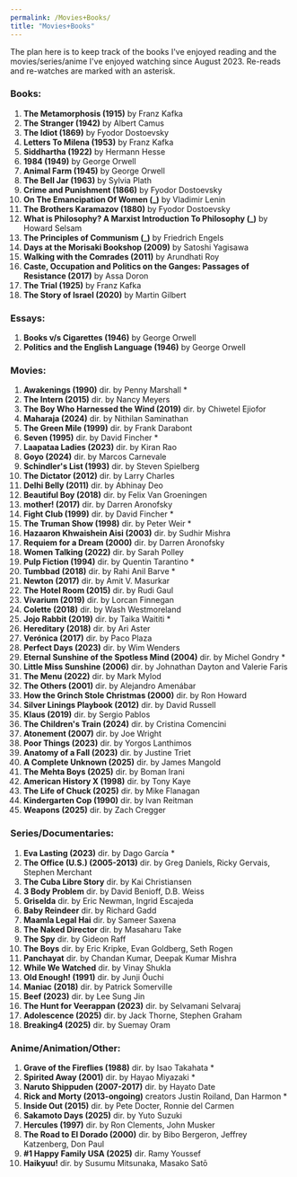 ```yaml
---
permalink: /Movies+Books/
title: "Movies+Books"
---
```

The plan here is to keep track of the books I've enjoyed reading and the movies/series/anime I've enjoyed watching since August 2023. Re-reads and re-watches are marked with an asterisk.

### Books:
1.  **The Metamorphosis (1915)** by Franz Kafka
2.  **The Stranger (1942)** by Albert Camus
3.  **The Idiot (1869)** by Fyodor Dostoevsky
4.  **Letters To Milena (1953)** by Franz Kafka
5.  **Siddhartha (1922)** by Hermann Hesse
6.  **1984 (1949)** by George Orwell
7.  **Animal Farm (1945)** by George Orwell
8.  **The Bell Jar (1963)** by Sylvia Plath
9.  **Crime and Punishment (1866)** by Fyodor Dostoevsky
10. **On The Emancipation Of Women (_)** by Vladimir Lenin
11. **The Brothers Karamazov (1880)** by Fyodor Dostoevsky
12. **What is Philosophy? A Marxist Introduction To Philosophy (_)** by Howard Selsam
13. **The Principles of Communism (_)** by Friedrich Engels
14. **Days at the Morisaki Bookshop (2009)** by Satoshi Yagisawa
15. **Walking with the Comrades (2011)** by Arundhati Roy
16. **Caste, Occupation and Politics on the Ganges: Passages of Resistance (2017)** by Assa Doron
17. **The Trial (1925)** by Franz Kafka
18. **The Story of Israel (2020)** by Martin Gilbert

### Essays:
1. **Books v/s Cigarettes (1946)** by George Orwell
2. **Politics and the English Language (1946)** by George Orwell

### Movies:
1.  **Awakenings (1990)** dir. by Penny Marshall *
2.  **The Intern (2015)** dir. by Nancy Meyers
4.  **The Boy Who Harnessed the Wind (2019)** dir. by Chiwetel Ejiofor
5.  **Maharaja (2024)** dir. by Nithilan Saminathan
6.  **The Green Mile (1999)** dir. by Frank Darabont
7.  **Seven (1995)** dir. by David Fincher *
8.  **Laapataa Ladies (2023)** dir. by Kiran Rao
9.  **Goyo (2024)** dir. by Marcos Carnevale
10. **Schindler's List (1993)** dir. by Steven Spielberg
13. **The Dictator (2012)** dir. by Larry Charles
15. **Delhi Belly (2011)** dir. by Abhinay Deo
16. **Beautiful Boy (2018)** dir. by Felix Van Groeningen
17. **mother! (2017)** dir. by Darren Aronofsky
19. **Fight Club (1999)** dir. by David Fincher *
20. **The Truman Show (1998)** dir. by Peter Weir *
21. **Hazaaron Khwaishein Aisi (2003)** dir. by Sudhir Mishra
22. **Requiem for a Dream (2000)** dir. by Darren Aronofsky
23. **Women Talking (2022)** dir. by Sarah Polley
24. **Pulp Fiction (1994)** dir. by Quentin Tarantino *
25. **Tumbbad (2018)** dir. by Rahi Anil Barve *
26. **Newton (2017)** dir. by Amit V. Masurkar
27. **The Hotel Room (2015)** dir. by Rudi Gaul
28. **Vivarium (2019)** dir. by Lorcan Finnegan
29. **Colette (2018)** dir. by Wash Westmoreland
30. **Jojo Rabbit (2019)** dir. by Taika Waititi *
31. **Hereditary (2018)** dir. by Ari Aster
32. **Verónica (2017)** dir. by Paco Plaza
33. **Perfect Days (2023)** dir. by Wim Wenders
34. **Eternal Sunshine of the Spotless Mind (2004)** dir. by Michel Gondry *
35. **Little Miss Sunshine (2006)** dir. by Johnathan Dayton and Valerie Faris
36. **The Menu (2022)** dir. by Mark Mylod
37. **The Others (2001)** dir. by Alejandro Amenábar
38. **How the Grinch Stole Christmas (2000)** dir. by Ron Howard
39. **Silver Linings Playbook (2012)** dir. by David Russell
40. **Klaus (2019)** dir. by Sergio Pablos
41. **The Children's Train (2024)** dir. by Cristina Comencini
42. **Atonement (2007)** dir. by Joe Wright
43. **Poor Things (2023)** dir. by Yorgos Lanthimos
44. **Anatomy of a Fall (2023)** dir. by Justine Triet
45. **A Complete Unknown (2025)** dir. by James Mangold
46. **The Mehta Boys (2025)** dir. by Boman Irani
47. **American History X (1998)** dir. by Tony Kaye
48. **The Life of Chuck (2025)** dir. by Mike Flanagan
49. **Kindergarten Cop (1990)** dir. by Ivan Reitman
50. **Weapons (2025)** dir. by Zach Cregger

### Series/Documentaries:
1.  **Eva Lasting (2023)** dir. by Dago García *
2.  **The Office (U.S.) (2005-2013)** dir. by Greg Daniels, Ricky Gervais, Stephen Merchant
3.  **The Cuba Libre Story** dir. by Kai Christiansen
4.  **3 Body Problem** dir. by David Benioff, D.B. Weiss
5.  **Griselda** dir. by Eric Newman, Ingrid Escajeda
6.  **Baby Reindeer** dir. by Richard Gadd
7.  **Maamla Legal Hai** dir. by Sameer Saxena
8.  **The Naked Director** dir. by Masaharu Take
9.  **The Spy** dir. by Gideon Raff
10. **The Boys** dir. by Eric Kripke, Evan Goldberg, Seth Rogen
11. **Panchayat** dir. by Chandan Kumar, Deepak Kumar Mishra
12. **While We Watched** dir. by Vinay Shukla
13. **Old Enough! (1991)** dir. by Junji Ōuchi
14. **Maniac (2018)** dir. by Patrick Somerville
15. **Beef (2023)** dir. by Lee Sung Jin
16. **The Hunt for Veerappan (2023)** dir. by Selvamani Selvaraj
17. **Adolescence (2025)** dir. by Jack Thorne, Stephen Graham
18. **Breaking4 (2025)** dir. by Suemay Oram

### Anime/Animation/Other:
1.  **Grave of the Fireflies (1988)** dir. by Isao Takahata *
2.  **Spirited Away (2001)** dir. by Hayao Miyazaki *
3.  **Naruto Shippuden (2007-2017)** dir. by Hayato Date
4.  **Rick and Morty (2013-ongoing)** creators Justin Roiland, Dan Harmon *
5.  **Inside Out (2015)** dir. by Pete Docter, Ronnie del Carmen
6.  **Sakamoto Days (2025)** dir. by Yuto Suzuki
7.  **Hercules (1997)** dir. by Ron Clements, John Musker
8.  **The Road to El Dorado (2000)** dir. by Bibo Bergeron, Jeffrey Katzenberg, Don Paul
9.  **#1 Happy Family USA (2025)** dir. Ramy Youssef
10. **Haikyuu!** dir. by Susumu Mitsunaka, Masako Satō
